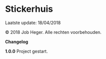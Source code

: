 # Stickerhuis

Laatste update: 18/04/2018

© 2018 Job Heger. Alle rechten voorbehouden.



**Changelog**

**1.0.0** Project gestart.